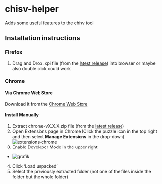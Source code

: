 # chisv-helper
Adds some useful features to the chisv tool

## Installation instructions
### Firefox
1. Drag and Drop .xpi file (from the [latest release](https://github.com/deichcode/chisv-helper/releases/latest)) into browser or maybe also double click could work

### Chrome
#### Via Chrome Web Store
Download it from the [Chrome Web Store](https://chrome.google.com/webstore/detail/chisv-helper/ihbafjoepnjdodohjcajljollcpmdabd?hl=en-US)

#### Install Manually
1. Extract chrome-vX.X.X.zip file (from the [latest release](https://github.com/deichcode/chisv-helper/releases/latest))
2. Open Extensions page in Chrome (Click the puzzle icon in the top right and then select **Manage Extensions** in the drop-down)
![extensions-chrome](https://user-images.githubusercontent.com/5639787/117260391-08366800-ae1d-11eb-9b9f-0b5602a2edc3.png)
3. Enable Developer Mode in the upper right
  * ![grafik](https://user-images.githubusercontent.com/5639787/117260720-5d727980-ae1d-11eb-95ba-7f417ee33a45.png)
4. Click ‘Load unpacked’
5. Select the previously extracted folder (not one of the files inside the folder but the whole folder)
